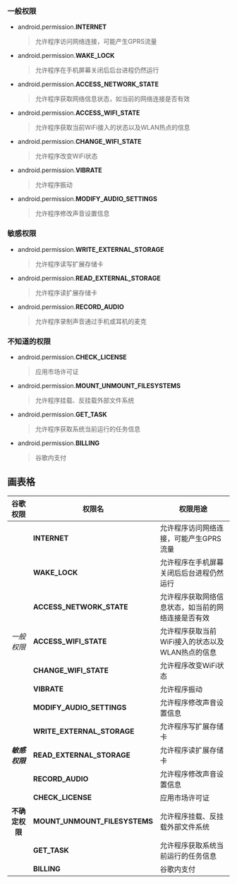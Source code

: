 ### 一般权限
* android.permission.**INTERNET**
    >允许程序访问网络连接，可能产生GPRS流量
* android.permission.**WAKE_LOCK**
    >允许程序在手机屏幕关闭后后台进程仍然运行
* android.permission.**ACCESS_NETWORK_STATE**
    >允许程序获取网络信息状态，如当前的网络连接是否有效
* android.permission.**ACCESS_WIFI_STATE**
    >允许程序获取当前WiFi接入的状态以及WLAN热点的信息
* android.permission.**CHANGE_WIFI_STATE**
    >允许程序改变WiFi状态
* android.permission.**VIBRATE**
    >允许程序振动
* android.permission.**MODIFY_AUDIO_SETTINGS**
    >允许程序修改声音设置信息
### 敏感权限
* android.permission.**WRITE_EXTERNAL_STORAGE**
    >允许程序读写扩展存储卡
* android.permission.**READ_EXTERNAL_STORAGE**
    >允许程序读扩展存储卡
* android.permission.**RECORD_AUDIO**
    >允许程序录制声音通过手机或耳机的麦克
### 不知道的权限
* android.permission.**CHECK_LICENSE**
    >应用市场许可证
* android.permission.**MOUNT_UNMOUNT_FILESYSTEMS**
    >允许程序挂载、反挂载外部文件系统
* android.permission.**GET_TASK**
    >允许程序获取系统当前运行的任务信息
* android.permission.**BILLING**
    >谷歌内支付



## 画表格
| 谷歌权限   | 权限名                        | 权限用途                                           |
| :--------: | ----------------------------- | -------------------------------------------------- |
|            | **INTERNET**                  | 允许程序访问网络连接，可能产生GPRS流量             |
|            | **WAKE_LOCK**                 | 允许程序在手机屏幕关闭后后台进程仍然运行           |
|            | **ACCESS_NETWORK_STATE**      | 允许程序获取网络信息状态，如当前的网络连接是否有效 |
| *一般权限*   | **ACCESS_WIFI_STATE**         | 允许程序获取当前WiFi接入的状态以及WLAN热点的信息   |
|            | **CHANGE_WIFI_STATE**         | 允许程序改变WiFi状态                               |
|            | **VIBRATE**                   | 允许程序振动                                       |
|            | **MODIFY_AUDIO_SETTINGS**     | 允许程序修改声音设置信息                           |
|            | **WRITE_EXTERNAL_STORAGE**    | 允许程序写扩展存储卡                               |
| ***敏感权限***   | **READ_EXTERNAL_STORAGE**     | 允许程序读扩展存储卡                               |
|            | **RECORD_AUDIO**              | 允许程序修改声音设置信息                           |
|            | **CHECK_LICENSE**             | 应用市场许可证                                     |
| **不确定权限** | **MOUNT_UNMOUNT_FILESYSTEMS** | 允许程序挂载、反挂载外部文件系统                   |
|            | **GET_TASK**                  | 允许程序获取系统当前运行的任务信息                 |
|            | **BILLING**                   | 谷歌内支付                                         |